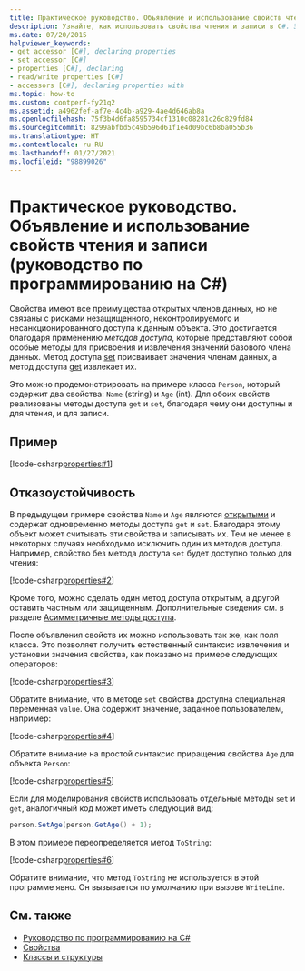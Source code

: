 ```yaml
---
title: Практическое руководство. Объявление и использование свойств чтения и записи (руководство по программированию на C#)
description: Узнайте, как использовать свойства чтения и записи в C#. Этот пример содержит два свойства, каждое из которых имеет методы доступа get и set, и поэтому свойства доступны для чтения и записи.
ms.date: 07/20/2015
helpviewer_keywords:
- get accessor [C#], declaring properties
- set accessor [C#]
- properties [C#], declaring
- read/write properties [C#]
- accessors [C#], declaring properties with
ms.topic: how-to
ms.custom: contperf-fy21q2
ms.assetid: a4962fef-af7e-4c4b-a929-4ae4d646ab8a
ms.openlocfilehash: 75f3b4d6fa8595734cf1310c08281c26c829fd84
ms.sourcegitcommit: 8299abfbd5c49b596d61f1e4d09bc6b8ba055b36
ms.translationtype: HT
ms.contentlocale: ru-RU
ms.lasthandoff: 01/27/2021
ms.locfileid: "98899026"
---
```

# <a name="how-to-declare-and-use-read-write-properties-c-programming-guide"></a>Практическое руководство. Объявление и использование свойств чтения и записи (руководство по программированию на C#)

Свойства имеют все преимущества открытых членов данных, но не связаны с рисками незащищенного, неконтролируемого и несанкционированного доступа к данным объекта. Это достигается благодаря применению *методов доступа*, которые представляют собой особые методы для присвоения и извлечения значений базового члена данных. Метод доступа [set](../../language-reference/keywords/set.md) присваивает значения членам данных, а метод доступа [get](../../language-reference/keywords/get.md) извлекает их.  
  
 Это можно продемонстрировать на примере класса `Person`, который содержит два свойства: `Name` (string) и `Age` (int). Для обоих свойств реализованы методы доступа `get` и `set`, благодаря чему они доступны и для чтения, и для записи.  
  
## <a name="example"></a>Пример  

 [!code-csharp[properties#1](snippets/how-to-declare-and-use-read-write-properties/Program.cs#1)]
  
## <a name="robust-programming"></a>Отказоустойчивость  

 В предыдущем примере свойства `Name` и `Age` являются [открытыми](../../language-reference/keywords/public.md) и содержат одновременно методы доступа `get` и `set`. Благодаря этому объект может считывать эти свойства и записывать их. Тем не менее в некоторых случаях необходимо исключить один из методов доступа. Например, свойство без метода доступа `set` будет доступно только для чтения:  
  
 [!code-csharp[properties#2](snippets/how-to-declare-and-use-read-write-properties/Program.cs#2)]
  
 Кроме того, можно сделать один метод доступа открытым, а другой оставить частным или защищенным. Дополнительные сведения см. в разделе [Асимметричные методы доступа](./restricting-accessor-accessibility.md).  
  
 После объявления свойств их можно использовать так же, как поля класса. Это позволяет получить естественный синтаксис извлечения и установки значения свойства, как показано на примере следующих операторов:  
  
 [!code-csharp[properties#3](snippets/how-to-declare-and-use-read-write-properties/Program.cs#3)]
  
 Обратите внимание, что в методе `set` свойства доступна специальная переменная `value`. Она содержит значение, заданное пользователем, например:  
  
 [!code-csharp[properties#4](snippets/how-to-declare-and-use-read-write-properties/Program.cs#4)]
  
 Обратите внимание на простой синтаксис приращения свойства `Age` для объекта `Person`:  
  
 [!code-csharp[properties#5](snippets/how-to-declare-and-use-read-write-properties/Program.cs#5)]
  
 Если для моделирования свойств использовать отдельные методы `set` и `get`, аналогичный код может иметь следующий вид:  
  
```csharp  
person.SetAge(person.GetAge() + 1);
```  
  
 В этом примере переопределяется метод `ToString`:  
  
 [!code-csharp[properties#6](snippets/how-to-declare-and-use-read-write-properties/Program.cs#6)]
  
 Обратите внимание, что метод `ToString` не используется в этой программе явно. Он вызывается по умолчанию при вызове `WriteLine`.  
  
## <a name="see-also"></a>См. также

- [Руководство по программированию на C#](../index.md)
- [Свойства](./properties.md)
- [Классы и структуры](./index.md)
